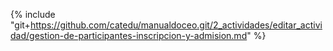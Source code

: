 
{% include "git+https://github.com/catedu/manualdoceo.git/2_actividades/editar_actividad/gestion-de-participantes-inscripcion-y-admision.md" %}